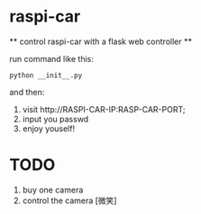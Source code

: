 # raspi-car

** control raspi-car with a flask  web controller **

run command like this:

```
python __init__.py
```

and then:

  1. visit http://RASPI-CAR-IP:RASP-CAR-PORT;
  2. input you passwd
  3. enjoy youself!

# TODO

1. buy one camera
2. control the camera [微笑] 
